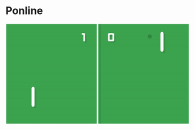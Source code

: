 # Ponline

<img src="https://github.com/josemorval/Ponline/blob/master/img/tennis2d.gif" width="500" />

